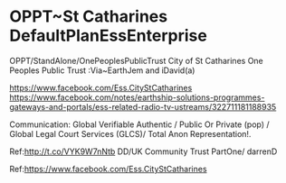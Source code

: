 OPPT~St Catharines DefaultPlanEssEnterprise
====

OPPT/StandAlone/OnePeoplesPublicTrust
City of St Catharines One Peoples Public Trust :Via~EarthJem and iDavid(a)

https://www.facebook.com/Ess.CityStCatharines
https://www.facebook.com/notes/earthship-solutions-programmes-gateways-and-portals/ess-related-radio-tv-ustreams/322711181188935

Communication: Global Verifiable Authentic / Public Or Private (pop) 
/ Global Legal Court Services (GLCS)/ Total Anon Representation!. 



Ref:http://t.co/VYK9W7nNtb DD/UK Community Trust PartOne/ darrenD

Ref:https://www.facebook.com/Ess.CityStCatharines
